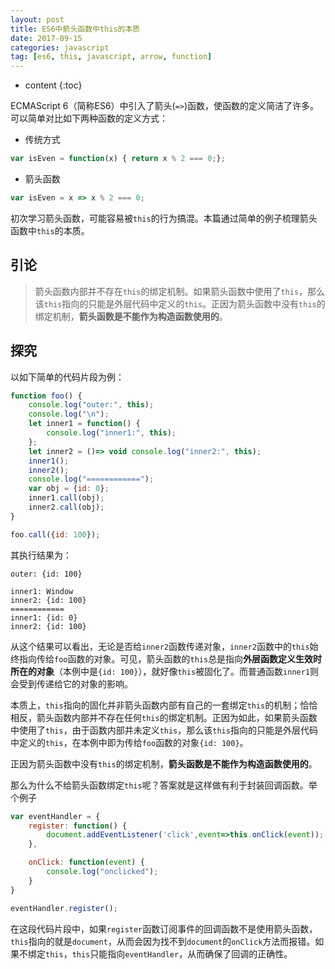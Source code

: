 ```yaml
---
layout: post
title: ES6中箭头函数中this的本质
date: 2017-09-15
categories: javascript
tag: [es6, this, javascript, arrow, function]
---
```


* content
{:toc}

ECMAScript 6（简称ES6）中引入了箭头(```=>```)函数，使函数的定义简洁了许多。可以简单对比如下两种函数的定义方式：
- 传统方式
```js
var isEven = function(x) { return x % 2 === 0;};
```
- 箭头函数
```js
var isEven = x => x % 2 === 0;
```

初次学习箭头函数，可能容易被```this```的行为搞混。本篇通过简单的例子梳理箭头函数中```this```的本质。



## 引论

>箭头函数内部并不存在```this```的绑定机制。如果箭头函数中使用了```this```，那么该```this```指向的只能是外层代码中定义的```this```。正因为箭头函数中没有```this```的绑定机制，**箭头函数是不能作为构造函数使用的**。

## 探究

以如下简单的代码片段为例：
```js
function foo() {
    console.log("outer:", this);
    console.log("\n");
    let inner1 = function() {
        console.log("inner1:", this);
    };
    let inner2 = ()=> void console.log("inner2:", this);
    inner1();
    inner2();
    console.log("============");
    var obj = {id: 0};
    inner1.call(obj);
    inner2.call(obj);
}

foo.call({id: 100});
```
其执行结果为：
```
outer: {id: 100}

inner1: Window
inner2: {id: 100}
============
inner1: {id: 0}
inner2: {id: 100}
```
从这个结果可以看出，无论是否给```inner2```函数传递对象，```inner2```函数中的```this```始终指向传给```foo```函数的对象。可见，箭头函数的```this```总是指向**外层函数定义生效时所在的对象**（本例中是```{id: 100}```），就好像```this```被固化了。而普通函数```inner1```则会受到传递给它的对象的影响。

本质上，```this```指向的固化并非箭头函数内部有自己的一套绑定```this```的机制；恰恰相反，箭头函数内部并不存在任何```this```的绑定机制。正因为如此，如果箭头函数中使用了```this```，由于函数内部并未定义```this```，那么该```this```指向的只能是外层代码中定义的```this```，在本例中即为传给```foo```函数的对象```{id: 100}```。

正因为箭头函数中没有```this```的绑定机制，**箭头函数是不能作为构造函数使用的**。

那么为什么不给箭头函数绑定```this```呢？答案就是这样做有利于封装回调函数。举个例子

```js
var eventHandler = {
    register: function() {
        document.addEventListener('click',event=>this.onClick(event));
    },

    onClick: function(event) {
        console.log("onclicked");
    }
}

eventHandler.register();
```
在这段代码片段中，如果```register```函数订阅事件的回调函数不是使用箭头函数，```this```指向的就是```document```，从而会因为找不到```document```的```onClick```方法而报错。如果不绑定```this```，```this```只能指向```eventHandler```，从而确保了回调的正确性。

